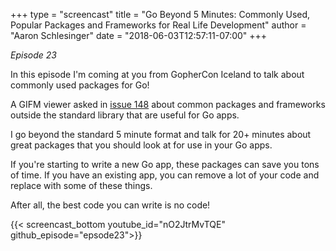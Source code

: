+++
type = "screencast"
title = "Go Beyond 5 Minutes: Commonly Used, Popular Packages and Frameworks for Real Life Development"
author = "Aaron Schlesinger"
date = "2018-06-03T12:57:11-07:00"
+++

_Episode 23_

In this episode I'm coming at you from GopherCon Iceland to talk about
commonly used packages for Go!

<!--more-->

A GIFM viewer asked in [issue 148](https://github.com/arschles/go-in-5-minutes/issues/148) about common packages and frameworks outside the standard library that are useful for Go apps.

I go beyond the standard 5 minute format and talk for 20+ minutes about
great packages that you should look at for use in your Go apps.

If you're starting to write a new Go app, these packages can save you tons
of time. If you have an existing app, you can remove a lot of your code
and replace with some of these things.

After all, the best code you can write is no code!

{{< screencast_bottom youtube_id="nO2JtrMvTQE" github_episode="epsode23">}}

